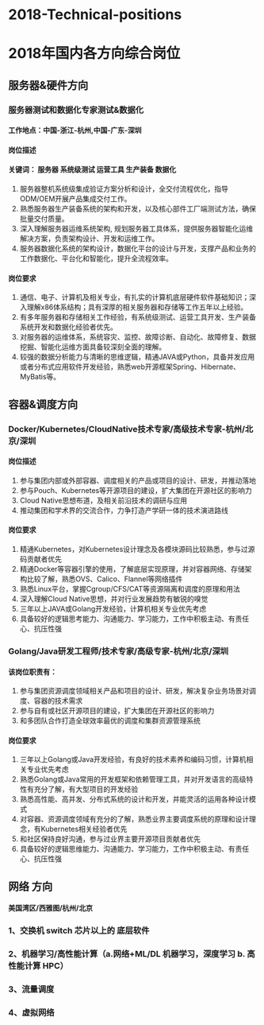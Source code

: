 # 2018-Technical-positions
# 2018年国内各方向综合岗位
##  服务器&硬件方向
###  服务器测试和数据化专家测试&数据化
####  工作地点：中国-浙江-杭州,中国-广东-深圳

####  岗位描述
####  关键词： 服务器 系统级测试 运营工具 生产装备 数据化
1. 服务器整机系统级集成验证方案分析和设计，全交付流程优化，指导ODM/OEM开展产品集成交付工作。
2. 熟悉服务器生产装备系统的架构和开发，以及核心部件工厂端测试方法，确保批量交付质量。
3. 深入理解服务器运维系统架构, 规划服务器工具体系，提供服务器智能化运维解决方案，负责架构设计、开发和运维工作。
4. 服务器数据化系统的架构设计，数据化平台的设计与开发，支撑产品和业务的工作数据化、平台化和智能化，提升全流程效率。
####  岗位要求
1. 通信、电子、计算机及相关专业，有扎实的计算机底层硬件软件基础知识；深入理解x86体系结构；具有深厚的相关服务器和存储等工作五年以上经验。
2. 有多年服务器和存储相关工作经验，有系统级测试、运营工具开发、生产装备系统开发和数据化经验者优先。
3. 对服务器的运维体系，系统容灾、监控、故障诊断、自动化、故障修复、数据挖掘、智能化运维方面具备较深刻全面的理解。
4. 较强的数据分析能力与清晰的思维逻辑，精通JAVA或Python，具备并发应用或者分布式应用软件开发经验，熟悉web开源框架Spring、Hibernate、MyBatis等。

##  容器&调度方向
###  Docker/Kubernetes/CloudNative技术专家/高级技术专家-杭州/北京/深圳
####  岗位描述
1. 参与集团内部或外部容器、调度相关的产品或项目的设计、研发，并推动落地
2. 参与Pouch、Kubernetes等开源项目的建设，扩大集团在开源社区的影响力
3. Cloud Native思想布道，及相关前沿技术的调研与应用
4. 推动集团和学术界的交流合作，力争打造产学研一体的技术演进路线
####  岗位要求
1. 精通Kubernetes，对Kubernetes设计理念及各模块源码比较熟悉，参与过源码贡献者优先
2. 精通Docker等容器引擎的使用，了解底层实现原理，并对容器网络、存储架构比较了解，熟悉OVS、Calico、Flannel等网络插件
3. 熟悉Linux平台，掌握Cgroup/CFS/CAT等资源隔离和调度的原理和用法
4. 深入理解Cloud Native思想，并对行业发展趋势有敏锐的嗅觉
5. 三年以上JAVA或Golang开发经验，计算机相关专业优先考虑
6. 具备较好的逻辑思考能力、沟通能力、学习能力，工作中积极主动、有责任心、抗压性强

###  Golang/Java研发工程师/技术专家/高级专家-杭州/北京/深圳
####  该岗位职责有：
1. 参与集团资源调度领域相关产品和项目的设计、研发，解决复杂业务场景对调度、容器的技术需求
2. 参与自有或社区开源项目的建设，扩大集团在开源社区的影响力
3. 和多团队合作打造全球效率最优的调度和集群资源管理系统
####  岗位要求
1. 三年以上Golang或Java开发经验，有良好的技术素养和编码习惯，计算机相关专业优先考虑
2. 熟悉Golang或Java常用的开发框架和依赖管理工具，并对开发语言的高级特性有充分了解，有大型项目的开发经验
3. 熟悉高性能、高并发、分布式系统的设计和开发，并能灵活的运用各种设计模式
4. 对容器、资源调度领域有充分的了解，熟悉业界主要调度系统的原理和设计理念，有Kubernetes相关经验者优先
5. 和社区保持良好沟通，参与过业界主要开源项目贡献者优先
6. 具备较好的逻辑思维能力、沟通能力、学习能力，工作中积极主动、有责任心、抗压性强

##  网络 方向
####  美国湾区/西雅图/杭州/北京
###  1、交换机 switch 芯片以上的  底层软件
###  2、机器学习/高性能计算（a.网络+ML/DL 机器学习，深度学习 b. 高性能计算 HPC）
###  3、流量调度 
###  4、虚拟网络



